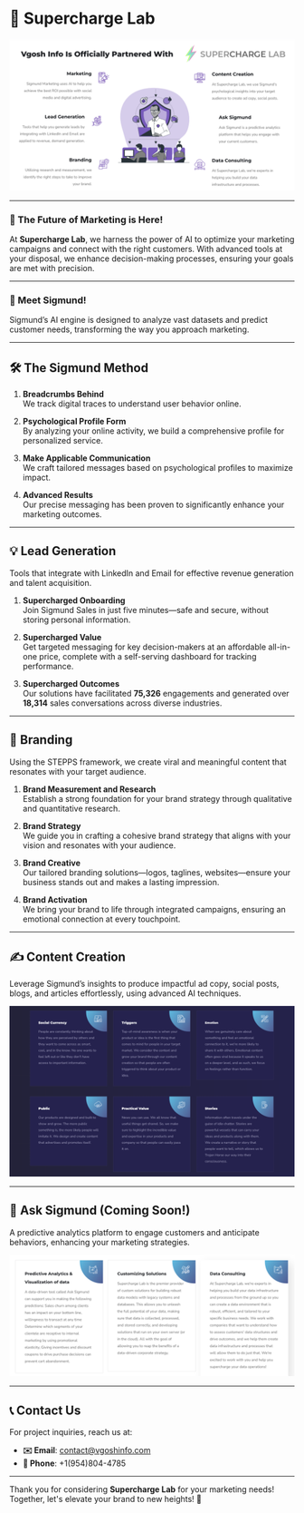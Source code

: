 # 🚀 **Supercharge Lab**
<img src="/Images/Main.png">

---

### 🌟 The Future of Marketing is Here!

At **Supercharge Lab**, we harness the power of AI to optimize your marketing campaigns and connect with the right customers. With advanced tools at your disposal, we enhance decision-making processes, ensuring your goals are met with precision.

---

### 🤖 Meet Sigmund!
Sigmund’s AI engine is designed to analyze vast datasets and predict customer needs, transforming the way you approach marketing.

---

## 🛠️ **The Sigmund Method**

1. **Breadcrumbs Behind**  
   We track digital traces to understand user behavior online.

2. **Psychological Profile Form**  
   By analyzing your online activity, we build a comprehensive profile for personalized service.

3. **Make Applicable Communication**  
   We craft tailored messages based on psychological profiles to maximize impact.

4. **Advanced Results**  
   Our precise messaging has been proven to significantly enhance your marketing outcomes.

---

## 💡 **Lead Generation**
Tools that integrate with LinkedIn and Email for effective revenue generation and talent acquisition.

1. **Supercharged Onboarding**  
   Join Sigmund Sales in just five minutes—safe and secure, without storing personal information. 

2. **Supercharged Value**  
   Get targeted messaging for key decision-makers at an affordable all-in-one price, complete with a self-serving dashboard for tracking performance.

3. **Supercharged Outcomes**  
   Our solutions have facilitated **75,326** engagements and generated over **18,314** sales conversations across diverse industries.

---

## 🎨 **Branding**
Using the STEPPS framework, we create viral and meaningful content that resonates with your target audience.

1. **Brand Measurement and Research**  
   Establish a strong foundation for your brand strategy through qualitative and quantitative research.

2. **Brand Strategy**  
   We guide you in crafting a cohesive brand strategy that aligns with your vision and resonates with your audience.

3. **Brand Creative**  
   Our tailored branding solutions—logos, taglines, websites—ensure your business stands out and makes a lasting impression.

4. **Brand Activation**  
   We bring your brand to life through integrated campaigns, ensuring an emotional connection at every touchpoint.

---

## ✍️ **Content Creation**
Leverage Sigmund’s insights to produce impactful ad copy, social posts, blogs, and articles effortlessly, using advanced AI techniques.

<img src="/Images/Feature1.png">

---

## 🔮 **Ask Sigmund (Coming Soon!)**
A predictive analytics platform to engage customers and anticipate behaviors, enhancing your marketing strategies.

<img src="/Images/Feature2.png">

---

## 📞 **Contact Us**
For project inquiries, reach us at:
- **✉️ Email**: [contact@vgoshinfo.com](mailto:contact@vgoshinfo.com)
- **📱 Phone**: +1(954)804-4785

---

Thank you for considering **Supercharge Lab** for your marketing needs! Together, let's elevate your brand to new heights! 🌟
